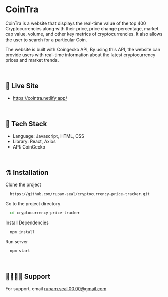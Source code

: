 # CoinTra
<p>
CoinTra is a website that displays the real-time value of the top 400 Cryptocurrencies along with their price, price change percentage, market cap value, volume, and other key metrics of cryptocurrencies. It also allows the user to search for a particular Coin.<br/>

The website is built with Coingecko API, By using this API, the website can provide users with real-time information about the latest cryptocurrency prices and market trends.
</p>

<br>

## 🚨 Live Site

- https://cointra.netlify.app/

<br>

## 🦾 Tech Stack

- Language: Javascript, HTML, CSS
- Library: React, Axios
- API: CoinGecko

<br>

## ⚗️ Installation

Clone the project

```bash
  https://github.com/rupam-seal/cryptocurrency-price-tracker.git
```

Go to the project directory

```bash
  cd cryptocurrency-price-tracker

```

Install Dependencies

```bash
  npm install

```

Run server

```bash
  npm start
```

<br>

## 💁‍♂️💁‍♀️ Support

For support, email rupam.seal.00.00@gmail.com
